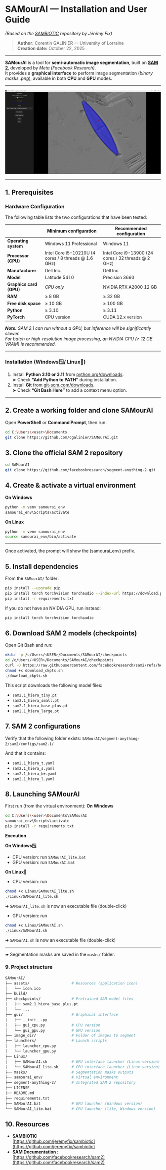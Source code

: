 # SAMourAI — Installation and User Guide
*(Based on the [SAMBIOTIC](https://github.com/jeremyfix/sambiotic) repository by Jérémy Fix)*
> **Author:** Corentin GALINIER — University of Lorraine  
> **Creation date:** October 22, 2025

---

**SAMourAI** is a tool for **semi-automatic image segmentation**, built on [**SAM 2**](https://github.com/facebookresearch/sam2), developed by *Meta (Facebook Research)*.  
It provides a **graphical interface** to perform image segmentation (*binary masks .png*), available in both **CPU** and **GPU** modes.


---

![UI](assets/ui.png)

---

## 1. Prerequisites

### Hardware Configuration
The following table lists the two configurations that have been tested:

| | Minimum configuration | Recommended configuration |
|----------|------------------------|----------------------------|
| **Operating system** | Windows 11 Professional | Windows 11 |
| **Processor (CPU)** | Intel Core i5-10210U (4 cores / 8 threads @ 1.6 GHz) | Intel Core i9-13900 (24 cores / 32 threads @ 2 GHz) |
| **Manufacturer** | Dell Inc. | Dell Inc. |
| **Model** | Latitude 5410 | Precision 3660 |
| **Graphics card (GPU)** | *CPU only* | NVIDIA RTX A2000 12 GB |
| **RAM** | ≥ 8 GB | ≥ 32 GB |
| **Free disk space** | ≥ 10 GB | ≥ 100 GB |
| **Python** | ≥ 3.10 | ≥ 3.11 |
| **PyTorch** | CPU version | CUDA 12.x version |

***Note:** SAM 2.1 can run without a GPU, but inference will be significantly slower.  
For batch or high-resolution image processing, an NVIDIA GPU (≥ 12 GB VRAM) is recommended.*

---

### Installation (Windows🪟/ Linux🐧)

1. Install **Python 3.10 or 3.11** from [python.org/downloads](https://www.python.org/downloads/).  
   ➤ Check **“Add Python to PATH”** during installation.  
2. Install **Git** from [git-scm.com/downloads](https://git-scm.com/downloads).  
   ➤ Check **“Git Bash Here”** to add a context menu option.

---

## 2. Create a working folder and clone SAMourAI

Open **PowerShell** or **Command Prompt**, then run:

```bash
cd C:\Users\<user>\Documents
git clone https://github.com/cgalinier/SAMourAI.git
```

## 3. Clone the official SAM 2 repository
```bash
cd SAMourAI
git clone https://github.com/facebookresearch/segment-anything-2.git
```

## 4. Create & activate a virtual environment

**On Windows**
```bash
python -m venv samourai_env
samourai_env\Scripts\activate
```
**On Linux**
```bash
python -m venv samourai_env
source samourai_env/bin/activate
```
---
Once activated, the prompt will show the (samourai_env) prefix.

## 5. Install dependencies

From the `SAMourAI/` folder:
```bash
pip install --upgrade pip
pip install torch torchvision torchaudio --index-url https://download.pytorch.org/whl/cu121
pip install -r requirements.txt
```
If you do not have an NVIDIA GPU, run instead:
```bash
pip install torch torchvision torchaudio
```

## 6. Download SAM 2 models (checkpoints)

Open Git Bash and run:
```bash
mkdir -p /c/Users/<USER>/Documents/SAMourAI/checkpoints
cd /c/Users/<USER>/Documents/SAMourAI/checkpoints
curl -O https://raw.githubusercontent.com/facebookresearch/sam2/refs/heads/main/checkpoints/download_ckpts.sh
chmod +x download_ckpts.sh
./download_ckpts.sh
```
This script downloads the following model files:
- `sam2.1_hiera_tiny.pt`
- `sam2.1_hiera_small.pt`
- `sam2.1_hiera_base_plus.pt`
- `sam2.1_hiera_large.pt`

## 7. SAM 2  configurations

Verify that the following folder exists:
`SAMourAI/segment-anything-2/sam2/configs/sam2.1/`

And that it contains:
- `sam2.1_hiera_t.yaml`
- `sam2.1_hiera_s.yaml`
- `sam2.1_hiera_b+.yaml`
- `sam2.1_hiera_l.yaml`

## 8. Launching SAMourAI
First run (from the virtual environment):
**On Windows**
```bash
cd C:\Users\<user>\Documents\SAMourAI
samourai_env\Scripts\activate
pip install -r requirements.txt
```

**Execution**


**On Windows🪟**
- CPU version: run `SAMourAI_lite.bat`
- GPU version: run `SAMourAI.bat`

**On Linux🐧**
- CPU version: run
```bash
chmod +x Linux/SAMourAI_lite.sh
./Linux/SAMourAI_lite.sh
```
➜ `SAMourAI_lite.sh` is now an executable file (double-click)

- GPU version: run
```bash
chmod +x Linux/SAMourAI.sh
./Linux/SAMourAI.sh
```
➜ `SAMourAI.sh` is now an executable file (double-click)

---

➠ Segmentation masks are saved in the `masks/` folder.

### 9. Project structure
```bash
SAMourAI/
├── assets/                   # Resources (application icon)
│   └── icon.ico
├── build/                    
├── checkpoints/              # Pretrained SAM model files
│   ├── sam2.1_hiera_base_plus.pt
│   └── ...
├── gui/                      # Graphical interface
│   ├── __init__.py
│   ├── gui_cpu.py            # CPU version
│   └── gui_gpu.py            # GPU version
├── image_dir/                # Folder of images to segment
├── launchers/                # Launch scripts
│   ├── launcher_cpu.py
│   └── launcher_gpu.py
├── Linux/                    
│   ├── SAMourAI.sh           # GPU interface launcher (Linux version)
│   └── SAMourAI_lite.sh      # CPU interface launcher (Linux version)
├── masks/                    # Segmentation masks outputs
├── samourai_env/             # Virtual environment
├── segment-anything-2/       # Integrated SAM 2 repository
├── LICENSE
├── README.md
├── requirements.txt
├── SAMourAI.bat              # GPU launcher (Windows version)
└── SAMourAI_lite.bat         # CPU launcher (lite, Windows version)

```

## 10. Resources

- **SAMBIOTIC**  
  [https://github.com/jeremyfix/sambiotic](https://github.com/jeremyfix/sambiotic)  
- **SAM Documentation :**  
  [https://github.com/facebookresearch/sam2](https://github.com/facebookresearch/sam2)  
